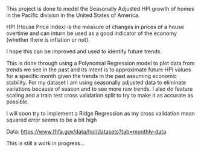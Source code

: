 This project is done to model the Seasonally Adjusted HPI growth of homes in the Pacific division in the United States of America.

HPI (House Price Index) is the measure of changes in prices of a house overtime and can inturn be used as a good indicator of the economy (whether there is inflation or not).

I hope this can be improved and used to identify future trends.

This is done through using a Polynomial Regression model to plot data from trends we see in the past and its intent is to approximate future HPI values for a specific month given the trends in the past assuming economic stability. For my dataset I am using seasonally adjusted data to eliminate variations because of season and to see more raw trends. I also do feature scaling and a train test cross validation split to try to make it as accurate as possible.

I will soon try to implement a Ridge Regression as my cross validation mean squared error seems to be a bit high

Data: https://www.fhfa.gov/data/hpi/datasets?tab=monthly-data

This is still a work in progress...


